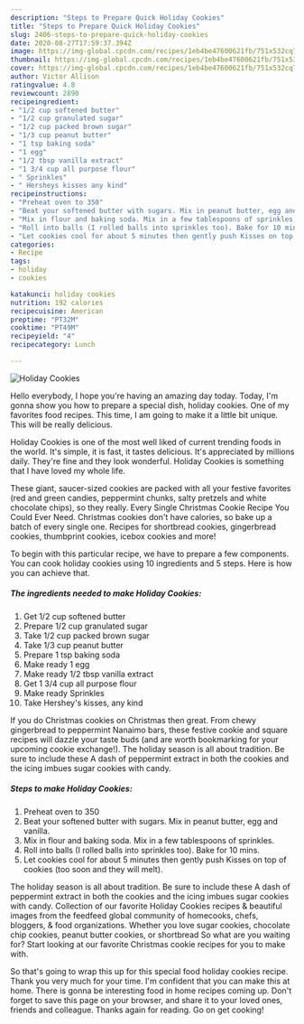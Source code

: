 ```yaml
---
description: "Steps to Prepare Quick Holiday Cookies"
title: "Steps to Prepare Quick Holiday Cookies"
slug: 2406-steps-to-prepare-quick-holiday-cookies
date: 2020-08-27T17:59:37.394Z
image: https://img-global.cpcdn.com/recipes/1eb4be47600621fb/751x532cq70/holiday-cookies-recipe-main-photo.jpg
thumbnail: https://img-global.cpcdn.com/recipes/1eb4be47600621fb/751x532cq70/holiday-cookies-recipe-main-photo.jpg
cover: https://img-global.cpcdn.com/recipes/1eb4be47600621fb/751x532cq70/holiday-cookies-recipe-main-photo.jpg
author: Victor Allison
ratingvalue: 4.8
reviewcount: 2890
recipeingredient:
- "1/2 cup softened butter"
- "1/2 cup granulated sugar"
- "1/2 cup packed brown sugar"
- "1/3 cup peanut butter"
- "1 tsp baking soda"
- "1 egg"
- "1/2 tbsp vanilla extract"
- "1 3/4 cup all purpose flour"
- " Sprinkles"
- " Hersheys kisses any kind"
recipeinstructions:
- "Preheat oven to 350"
- "Beat your softened butter with sugars. Mix in peanut butter, egg and vanilla."
- "Mix in flour and baking soda. Mix in a few tablespoons of sprinkles."
- "Roll into balls (I rolled balls into sprinkles too). Bake for 10 mins."
- "Let cookies cool for about 5 minutes then gently push Kisses on top of cookies (too soon and they will melt)."
categories:
- Recipe
tags:
- holiday
- cookies

katakunci: holiday cookies 
nutrition: 192 calories
recipecuisine: American
preptime: "PT32M"
cooktime: "PT49M"
recipeyield: "4"
recipecategory: Lunch

---
```



![Holiday Cookies](https://img-global.cpcdn.com/recipes/1eb4be47600621fb/751x532cq70/holiday-cookies-recipe-main-photo.jpg)

Hello everybody, I hope you're having an amazing day today. Today, I'm gonna show you how to prepare a special dish, holiday cookies. One of my favorites food recipes. This time, I am going to make it a little bit unique. This will be really delicious.

Holiday Cookies is one of the most well liked of current trending foods in the world. It's simple, it is fast, it tastes delicious. It's appreciated by millions daily. They're fine and they look wonderful. Holiday Cookies is something that I have loved my whole life.

These giant, saucer-sized cookies are packed with all your festive favorites (red and green candies, peppermint chunks, salty pretzels and white chocolate chips), so they really. Every Single Christmas Cookie Recipe You Could Ever Need. Christmas cookies don&#39;t have calories, so bake up a batch of every single one. Recipes for shortbread cookies, gingerbread cookies, thumbprint cookies, icebox cookies and more!


To begin with this particular recipe, we have to prepare a few components. You can cook holiday cookies using 10 ingredients and 5 steps. Here is how you can achieve that.

<!--inarticleads1-->

##### The ingredients needed to make Holiday Cookies:

1. Get 1/2 cup softened butter
1. Prepare 1/2 cup granulated sugar
1. Take 1/2 cup packed brown sugar
1. Take 1/3 cup peanut butter
1. Prepare 1 tsp baking soda
1. Make ready 1 egg
1. Make ready 1/2 tbsp vanilla extract
1. Get 1 3/4 cup all purpose flour
1. Make ready  Sprinkles
1. Take  Hershey&#39;s kisses, any kind


If you do Christmas cookies on Christmas then great. From chewy gingerbread to peppermint Nanaimo bars, these festive cookie and square recipes will dazzle your taste buds (and are worth bookmarking for your upcoming cookie exchange!). The holiday season is all about tradition. Be sure to include these A dash of peppermint extract in both the cookies and the icing imbues sugar cookies with candy. 

<!--inarticleads2-->

##### Steps to make Holiday Cookies:

1. Preheat oven to 350
1. Beat your softened butter with sugars. Mix in peanut butter, egg and vanilla.
1. Mix in flour and baking soda. Mix in a few tablespoons of sprinkles.
1. Roll into balls (I rolled balls into sprinkles too). Bake for 10 mins.
1. Let cookies cool for about 5 minutes then gently push Kisses on top of cookies (too soon and they will melt).


The holiday season is all about tradition. Be sure to include these A dash of peppermint extract in both the cookies and the icing imbues sugar cookies with candy. Collection of our favorite Holiday Cookies recipes &amp; beautiful images from the feedfeed global community of homecooks, chefs, bloggers, &amp; food organizations. Whether you love sugar cookies, chocolate chip cookies, peanut butter cookies, or shortbread So what are you waiting for? Start looking at our favorite Christmas cookie recipes for you to make with. 

So that's going to wrap this up for this special food holiday cookies recipe. Thank you very much for your time. I'm confident that you can make this at home. There is gonna be interesting food in home recipes coming up. Don't forget to save this page on your browser, and share it to your loved ones, friends and colleague. Thanks again for reading. Go on get cooking!
